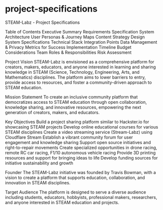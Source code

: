 # project-specifications
STEAM-Labz - Project Specifications

Table of Contents
Executive Summary
Requirements Specification
System Architecture
User Personas & Journey Maps
Content Strategy
Design System Specifications
Technical Stack
Integration Points
Data Management & Privacy
Metrics for Success
Implementation Timeline
Budget Considerations
Team Roles & Responsibilities
Risk Assessment

Project Vision
STEAM-Labz is envisioned as a comprehensive platform for creators, makers, educators, and anyone interested in learning and sharing knowledge in STEAM (Science, Technology, Engineering, Arts, and Mathematics) disciplines. The platform aims to lower barriers to entry, provide access to resources, and foster a community-driven approach to STEAM education.

Mission Statement
To create an inclusive community platform that democratizes access to STEAM education through open collaboration, knowledge sharing, and innovative resources, empowering the next generation of creators, makers, and educators.

Key Objectives
Build a project sharing platform similar to Hackster.io for showcasing STEAM projects
Develop online educational courses for various STEAM disciplines
Create a video streaming service (Stream-Labz) using Cloudflare Stream
Establish a vibrant community forum for user engagement and knowledge sharing
Support open source initiatives and right-to-repair movements
Create specialized opportunities in drone racing, remote RC car racing, F1/10 autonomous vehicle racing
Provide 3D printing resources and support for bringing ideas to life
Develop funding sources for initiative sustainability and growth

Founder
The STEAM-Labz initiative was founded by Travis Bowman, with a vision to create a platform that supports education, collaboration, and innovation in STEAM disciplines.

Target Audience
The platform is designed to serve a diverse audience including students, educators, hobbyists, professional makers, researchers, and anyone interested in STEAM education and projects.
